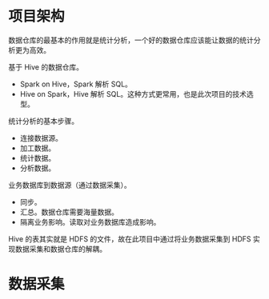 # 项目架构

数据仓库的最基本的作用就是统计分析，一个好的数据仓库应该能让数据的统计分析更为高效。

基于 Hive 的数据仓库。
- Spark on Hive，Spark 解析 SQL。
- Hive on Spark，Hive 解析 SQL。这种方式更常用，也是此次项目的技术选型。

统计分析的基本步骤。
- 连接数据源。
- 加工数据。
- 统计数据。
- 分析数据。

业务数据库到数据源（通过数据采集）。
- 同步。
- 汇总。数据仓库需要海量数据。
- 隔离业务影响。读取对业务数据库造成影响。

Hive 的表其实就是 HDFS 的文件，故在此项目中通过将业务数据采集到 HDFS 实现数据采集和数据仓库的解耦。

# 数据采集






